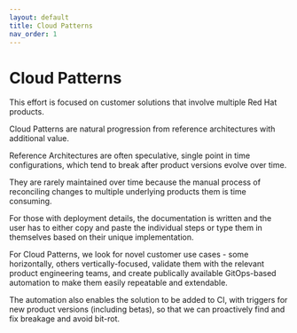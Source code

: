 ```yaml
---
layout: default
title: Cloud Patterns
nav_order: 1
---
```


# Cloud Patterns

This effort is focused on customer solutions that involve multiple Red Hat
products.

Cloud Patterns are natural progression from reference architectures with
additional value.

Reference Architectures are often speculative, single point in time
configurations, which tend to break after product versions evolve over time.

They are rarely maintained over time because the manual process of reconciling
changes to multiple underlying products them is time consuming.

For those with deployment details, the documentation is written and the user has
to either copy and paste the individual steps or type them in themselves based
on their unique implementation.

For Cloud Patterns, we look for novel customer use cases - some horizontally,
others vertically-focused, validate them with the relevant product engineering
teams, and create publically available GitOps-based automation to make them
easily repeatable and extendable.

The automation also enables the solution to be added to CI, with triggers for
new product versions (including betas), so that we can proactively find and fix
breakage and avoid bit-rot.
